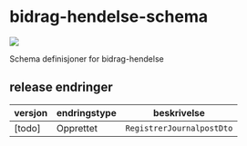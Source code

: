 # bidrag-hendelse-schema

![](https://github.com/navikt/bidrag-hendelse-schema/workflows/maven%20deploy/badge.svg)

Schema definisjoner for bidrag-hendelse

## release endringer

versjon | endringstype      | beskrivelse
--------|-------------------|------------------------
[todo]  | Opprettet         | `RegistrerJournalpostDto`
